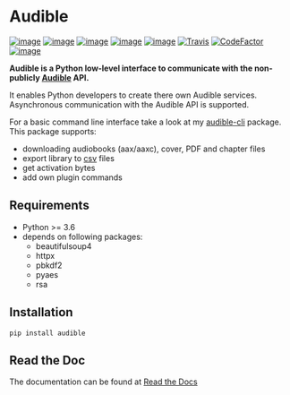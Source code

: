 # Audible

[![image](https://img.shields.io/pypi/v/audible.svg)](https://pypi.org/project/audible/)
[![image](https://img.shields.io/pypi/l/audible.svg)](https://pypi.org/project/audible/)
[![image](https://img.shields.io/pypi/pyversions/audible.svg)](https://pypi.org/project/audible/)
[![image](https://img.shields.io/pypi/status/audible.svg)](https://pypi.org/project/audible/)
[![image](https://img.shields.io/pypi/wheel/audible.svg)](https://pypi.org/project/audible/)
[![Travis](https://img.shields.io/travis/mkb79/audible/master.svg?logo=travis)](https://travis-ci.org/mkb79/audible)
[![CodeFactor](https://www.codefactor.io/repository/github/mkb79/audible/badge)](https://www.codefactor.io/repository/github/mkb79/audible)
[![image](https://img.shields.io/pypi/dm/audible.svg)](https://pypi.org/project/audible/)

**Audible is a Python low-level interface to communicate with the non-publicly 
[Audible](https://en.wikipedia.org/wiki/Audible_(service)) API.** 

It enables Python developers to create there own Audible services. 
Asynchronous communication with the Audible API is supported.

For a basic command line interface take a look at my 
[audible-cli](https://github.com/mkb79/audible-cli) package. This package 
supports:

- downloading audiobooks (aax/aaxc), cover, PDF and chapter files
- export library to [csv](https://en.wikipedia.org/wiki/Comma-separated_values)
  files
- get activation bytes
- add own plugin commands

## Requirements

- Python >= 3.6
- depends on following packages:
	- beautifulsoup4
	- httpx
	- pbkdf2
	- pyaes
	- rsa

## Installation

`pip install audible`

## Read the Doc

The documentation can be found at [Read the Docs](https://audible.readthedocs.io/en/latest)
